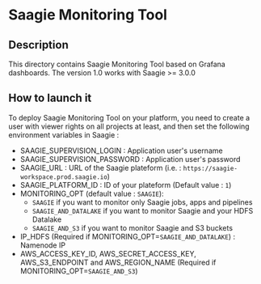 # Saagie Monitoring Tool

## Description

This directory contains Saagie Monitoring Tool based on Grafana dashboards.
The version 1.0 works with Saagie >= 3.0.0

## How to launch it

To deploy Saagie Monitoring Tool on your platform, you need to create a user with viewer rights on all projects at least, and then set the following environment variables in Saagie :

- SAAGIE_SUPERVISION_LOGIN : Application user's username
- SAAGIE_SUPERVISION_PASSWORD : Application user's password
- SAAGIE_URL : URL of the Saagie plateform (i.e. : `https://saagie-workspace.prod.saagie.io`)
- SAAGIE_PLATFORM_ID : ID of your plateform  (Default value : `1`)
- MONITORING_OPT (default value : `SAAGIE`): 
  - `SAAGIE` if you want to monitor only Saagie jobs, apps and pipelines 
  - `SAAGIE_AND_DATALAKE` if you want to monitor Saagie and your HDFS Datalake
  - `SAAGIE_AND_S3` if you want to monitor Saagie and S3 buckets
- IP_HDFS (Required if MONITORING_OPT=`SAAGIE_AND_DATALAKE`) : Namenode IP
- AWS_ACCESS_KEY_ID, AWS_SECRET_ACCESS_KEY, AWS_S3_ENDPOINT and AWS_REGION_NAME (Required if MONITORING_OPT=`SAAGIE_AND_S3`)
